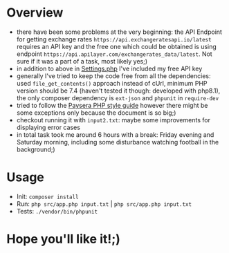 # Overview
* there have been some problems at the very beginning: the API Endpoint for getting exchange rates `https://api.exchangeratesapi.io/latest` requires an API key and the free one which could be obtained is using endpoint `https://api.apilayer.com/exchangerates_data/latest`. Not sure if it was a part of a task, most likely yes;)
* in addition to above in [Settings.php](https://link-url-here.org) I've included my free API key
* generally I've tried to keep the code free from all the dependencies: used `file_get_contents()` approach instead of cUrl, minimum PHP version should be 7.4 (haven't tested it though: developed with php8.1), the only composer dependency is `ext-json` and `phpunit` in `require-dev`
* tried to follow the [Paysera PHP style guide](https://github.com/paysera/php-style-guide) however there might be some exceptions only because the document is so big;)
* checkout running it with `input2.txt`: maybe some improvements for displaying error cases
* in total task took me around 6 hours with a break: Friday evening and Saturday morning, including some disturbance watching football in the background;)

# Usage
* Init: `composer install`
* Run: `php src/app.php input.txt` | `php src/app.php input.txt`
* Tests: `./vendor/bin/phpunit`

# Hope you'll like it!;)
